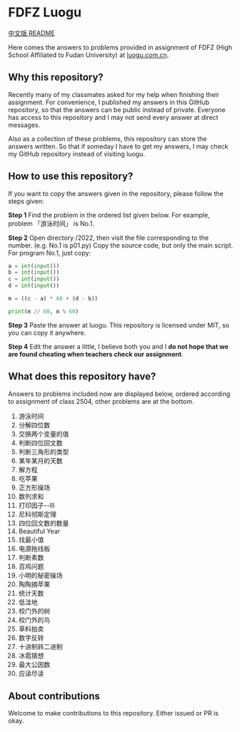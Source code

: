 # FDFZ Luogu

[中文版 README](https://github.com/rice0208/fdfz_luogu/blob/master/README_zh.md)

Here comes the answers to problems provided in assignment of FDFZ (High School Affiliated to Fudan University) at [luogu.com.cn](https://www.luogu.com.cn).

## Why this repository?

Recently many of my classmates asked for my help when finishing their assignment. For convenience, I published my answers in this GitHub repository, so that the answers can be public instead of private. Everyone has access to this repository and I may not send every answer at direct messages.

Also as a collection of these problems, this repository can store the answers written. So that if someday I have to get my answers, I may check my GitHub repository instead of visiting luogu.

## How to use this repository?

If you want to copy the answers given in the repository, please follow the steps given:

**Step 1** Find the problem in the ordered list given below. For example, problem 「游泳时间」 is No.1.

**Step 2** Open directory /2022, then visit the file corresponding to the number. (e.g. No.1 is p01.py) Copy the source code, but only the main script. For program No.1, just copy:

```python
a = int(input())
b = int(input())
c = int(input())
d = int(input())

m = ((c - a) * 60 + (d - b))

print(m // 60, m % 60)
```

**Step 3** Paste the answer at luogu. This repository is licensed under MIT, so you can copy it anywhere.

**Step 4** Edit the answer a little, I believe both you and I **do not hope that we are found cheating when teachers check our assignment**.

## What does this repository have?

Answers to problems included now are displayed below, ordered according to assignment of class 2504, other problems are at the bottom.

1. 游泳时间
2. 分解四位数
3. 交换两个变量的值
4. 判断四位回文数
5. 判断三角形的类型
6. 某年某月的天数
7. 解方程
8. 吃苹果
9. 正方形操场
10. 数列求和
11. 打印因子--III
12. 尼科彻斯定理
13. 四位回文数的数量
14. Beautiful Year
15. 找最小值
16. 电源拖线板
17. 判断素数
18. 百鸡问题
19. 小明的秘密操场
20. 陶陶摘苹果
21. 统计天数
22. 低洼地
23. 校门外的树
24. 校门外的鸟
25. 草料拍卖
26. 数字反转
27. 十进制转二进制
28. 冰雹猜想
29. 最大公因数
30. 应读尽读

## About contributions

Welcome to make contributions to this repository. Either issued or PR is okay.
